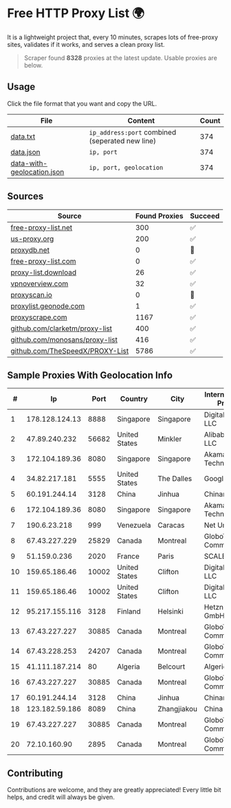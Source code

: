 
# Free HTTP Proxy List 🌍

It is a lightweight project that, every 10 minutes, scrapes lots of free-proxy sites, validates if it works, and serves a clean proxy list.


> Scraper found **8328** proxies at the latest update. Usable proxies are below.

## Usage

Click the file format that you want and copy the URL.


|File|Content|Count|
|----|-------|-----|
|[data.txt](https://raw.githubusercontent.com/themiralay/Proxy-List-World/master/data.txt)|`ip_address:port` combined (seperated new line)|374|
|[data.json](https://raw.githubusercontent.com/themiralay/Proxy-List-World/master/data.json)|`ip, port`|374|
|[data-with-geolocation.json](https://raw.githubusercontent.com/themiralay/Proxy-List-World/master/data-with-geolocation.json)|`ip, port, geolocation`|374|

## Sources

|Source|Found Proxies|Succeed|
|------|-------------|-------|
|[free-proxy-list.net](https://free-proxy-list.net)|300|✅|
|[us-proxy.org](https://www.us-proxy.org)|200|✅|
|[proxydb.net](http://proxydb.net)|0|🚫|
|[free-proxy-list.com](https://free-proxy-list.com/?page=&port=&type%5B%5D=http&type%5B%5D=https&up_time=0&search=Search)|0|✅|
|[proxy-list.download](https://www.proxy-list.download/HTTP)|26|✅|
|[vpnoverview.com](https://vpnoverview.com/privacy/anonymous-browsing/free-proxy-servers)|32|✅|
|[proxyscan.io](https://www.proxyscan.io)|0|🚫|
|[proxylist.geonode.com](https://proxylist.geonode.com/api/proxy-list?limit=300&page=1&sort_by=lastChecked&sort_type=desc&protocols=http,https)|1|✅|
|[proxyscrape.com](https://api.proxyscrape.com/v2/?request=displayproxies&protocol=http&timeout=10000&country=all&ssl=all&anonymity=all)|1167|✅|
|[github.com/clarketm/proxy-list](https://raw.githubusercontent.com/clarketm/proxy-list/master/proxy-list-raw.txt)|400|✅|
|[github.com/monosans/proxy-list](https://raw.githubusercontent.com/monosans/proxy-list/main/proxies/http.txt)|416|✅|
|[github.com/TheSpeedX/PROXY-List](https://raw.githubusercontent.com/TheSpeedX/PROXY-List/master/http.txt)|5786|✅|


## Sample Proxies With Geolocation Info

|#|Ip|Port|Country|City|Internet Service Provider|
|-|--|----|-------|----|-------------------------|
|1|178.128.124.13|8888|Singapore|Singapore|DigitalOcean, LLC|
|2|47.89.240.232|56682|United States|Minkler|Alibaba.com LLC|
|3|172.104.189.36|8080|Singapore|Singapore|Akamai Technologies|
|4|34.82.217.181|5555|United States|The Dalles|Google LLC|
|5|60.191.244.14|3128|China|Jinhua|Chinanet|
|6|172.104.189.36|8080|Singapore|Singapore|Akamai Technologies|
|7|190.6.23.218|999|Venezuela|Caracas|Net Uno|
|8|67.43.227.229|25829|Canada|Montreal|GloboTech Communications|
|9|51.159.0.236|2020|France|Paris|SCALEWAY|
|10|159.65.186.46|10002|United States|Clifton|DigitalOcean, LLC|
|11|159.65.186.46|10002|United States|Clifton|DigitalOcean, LLC|
|12|95.217.155.116|3128|Finland|Helsinki|Hetzner Online GmbH|
|13|67.43.227.227|30885|Canada|Montreal|GloboTech Communications|
|14|67.43.228.253|24207|Canada|Montreal|GloboTech Communications|
|15|41.111.187.214|80|Algeria|Belcourt|Algerie Telecom|
|16|67.43.227.227|30885|Canada|Montreal|GloboTech Communications|
|17|60.191.244.14|3128|China|Jinhua|Chinanet|
|18|123.182.59.186|8089|China|Zhangjiakou|China Telecom|
|19|67.43.227.227|30885|Canada|Montreal|GloboTech Communications|
|20|72.10.160.90|2895|Canada|Montreal|GloboTech Communications|



## Contributing

Contributions are welcome, and they are greatly appreciated! Every
little bit helps, and credit will always be given.

